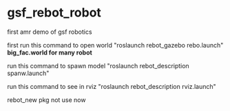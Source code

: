 # gsf_rebot_robot
first amr demo of gsf robotics


first run this command to open world "roslaunch rebot_gazebo rebo.launch" **big_fac.world for many robot**

run this command to spawn model "roslaunch rebot_description spanw.launch"

run this command to see in rviz "roslaunch rebot_description rviz.launch"

rebot_new pkg not use now
